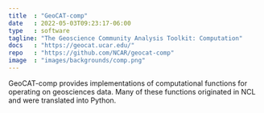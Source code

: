 ```yaml
---
title  : "GeoCAT-comp"
date   : 2022-05-03T09:23:17-06:00
type   : software
tagline: "The Geoscience Community Analysis Toolkit: Computation"
docs   : "https://geocat.ucar.edu/"
repo   : "https://github.com/NCAR/geocat-comp"
image  : "images/backgrounds/comp.png"
---
```


GeoCAT-comp provides implementations of computational functions for operating on geosciences data. Many of these functions originated in NCL and were translated into Python.
